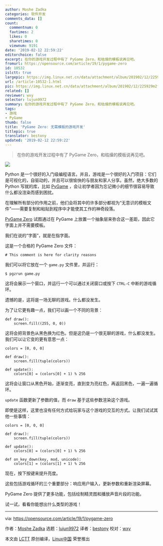 ```yaml
---
author: Moshe Zadka
categories: 软件开发
comments_data: []
count:
  commentnum: 0
  favtimes: 2
  likes: 0
  sharetimes: 0
  viewnum: 9191
date: '2019-02-12 22:59:22'
editorchoice: false
excerpt: 在你的游戏开发过程中有了 PyGame Zero，和枯燥的模板说再见吧。
fromurl: https://opensource.com/article/19/1/pygame-zero
id: 10532
islctt: true
largepic: https://img.linux.net.cn/data/attachment/album/201902/12/225929m2fnq02x2yvyyhiq.png
url: /article-10532-1.html
pic: https://img.linux.net.cn/data/attachment/album/201902/12/225929m2fnq02x2yvyyhiq.png.thumb.jpg
related: []
reviewer: wxy
selector: lujun9972
summary: 在你的游戏开发过程中有了 PyGame Zero，和枯燥的模板说再见吧。
tags:
- 游戏
- PyGame
thumb: false
title: 'PyGame Zero: 无需模板的游戏开发'
titlepic: true
translator: bestony
updated: '2019-02-12 22:59:22'
---
```



> 
> 在你的游戏开发过程中有了 PyGame Zero，和枯燥的模板说再见吧。
> 
> 
> 


![](/data/attachment/album/201902/12/225929m2fnq02x2yvyyhiq.png)


Python 是一个很好的入门级编程语言。并且，游戏是一个很好的入门项目：它们是可视化的，自驱动的，并且可以很愉快的与朋友和家人分享。虽然，绝大多数的 Python 写就的库，比如 [PyGame](https://www.pygame.org/news) ，会让初学者因为忘记微小的细节很容易导致什么都没渲染而感到困扰。


在理解所有部分的作用之前，他们会将其中的许多部分都视为“无意识的模板文件”——需要复制和粘贴到程序中才能使其工作的神奇段落。


[PyGame Zero](https://pygame-zero.readthedocs.io/en/stable/) 试图通过在 PyGame 上放置一个抽象层来弥合这一差距，因此它字面上并不需要模板。


我们在说的“字面”，就是在指字面。


这是一个合格的 PyGame Zero 文件：



```
# This comment is here for clarity reasons
```

我们可以将它放在一个 `game.py` 文件里，并运行：



```
$ pgzrun game.py
```

这将会展示一个窗口，并运行一个可以通过关闭窗口或按下 `CTRL-C` 中断的游戏循环。


遗憾的是，这将是一场无聊的游戏。什么都没发生。


为了让它更有趣一点，我们可以画一个不同的背景：



```
def draw():
    screen.fill((255, 0, 0))
```

这将会把背景色从黑色换为红色。但是这仍是一个很无聊的游戏，什么都没发生。我们可以让它变的更有意思一点：



```
colors = [0, 0, 0]

def draw():
    screen.fill(tuple(colors))

def update():
    colors[0] = (colors[0] + 1) % 256
```

这将会让窗口从黑色开始，逐渐变亮，直到变为亮红色，再返回黑色，一遍一遍循环。


`update` 函数更新了参数的值，而 `draw` 基于这些参数渲染这个游戏。


即使是这样，这里也没有任何方式给玩家与这个游戏的交互的方式。让我们试试其他一些事情：



```
colors = [0, 0, 0]

def draw():
    screen.fill(tuple(colors))

def update():
    colors[0] = (colors[0] + 1) % 256

def on_key_down(key, mod, unicode):
    colors[1] = (colors[1] + 1) % 256
```

现在，按下按键来提升亮度。


这些包括游戏循环的三个重要部分：响应用户输入，更新参数和重新渲染屏幕。


PyGame Zero 提供了更多功能，包括绘制精灵图和播放声音片段的功能。


试一试，看看你能想出什么类型的游戏！




---


via: <https://opensource.com/article/19/1/pygame-zero>


作者：[Moshe Zadka](https://opensource.com/users/moshez) 选题：[lujun9972](https://github.com/lujun9972) 译者：[bestony](https://github.com/bestony) 校对：[wxy](https://github.com/wxy)


本文由 [LCTT](https://github.com/LCTT/TranslateProject) 原创编译，[Linux中国](https://linux.cn/) 荣誉推出